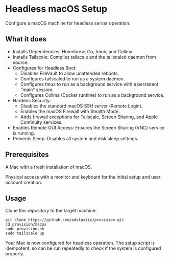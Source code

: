 # Headless macOS Setup

Configure a macOS machine for headless server operation.

## What it does
- Installs Dependencies: Homebrew, Go, tmux, and Colima.
- Installs Tailscale: Compiles tailscale and the tailscaled daemon from source.
- Configures for Headless Boot:
  - Disables FileVault to allow unattended reboots.
  - Configures tailscaled to run as a system daemon.
  - Configures tmux to run as a background service with a persistent "main" session.
  - Configures Colima (Docker runtime) to run as a background service.
- Hardens Security:
  - Disables the standard macOS SSH server (Remote Login).
  - Enables the macOS Firewall with Stealth Mode.
  - Adds firewall exceptions for Tailscale, Screen Sharing, and Apple Continuity services.
- Enables Remote GUI Access: Ensures the Screen Sharing (VNC) service is running.
- Prevents Sleep: Disables all system and disk sleep settings.

## Prerequisites

A Mac with a fresh installation of macOS.

Physical access with a monitor and keyboard for the initial setup and user account creation.

## Usage

Clone this repository to the target machine:
```
git clone https://github.com/adstastic/provision.git
cd provision/macos
sudo provision.sh
sudo tailscale up
```

Your Mac is now configured for headless operation.
The setup script is idempotent, so can be run repeatedly to check if the system is configured properly.
